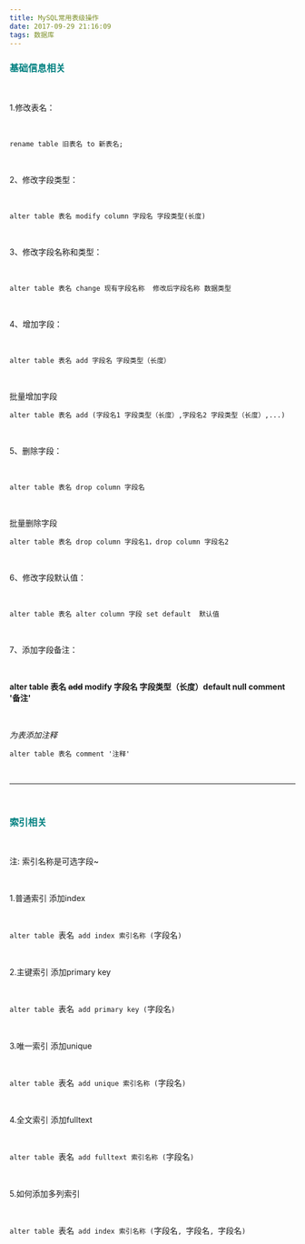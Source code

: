 ```yaml
---
title: MySQL常用表级操作
date: 2017-09-29 21:16:09
tags: 数据库
---
```



### <font color="#008080">基础信息相关</font>

<br>


1.修改表名：

<br>

`rename table 旧表名 to 新表名;`

<br>

2、修改字段类型：

<br>

`alter table 表名 modify column 字段名 字段类型(长度)`

<br>

3、修改字段名称和类型：

<br>

`alter table 表名 change 现有字段名称  修改后字段名称 数据类型`

<br>


4、增加字段：

<br>

`alter table 表名 add 字段名 字段类型（长度）`

<br>

批量增加字段

`alter table 表名 add (字段名1 字段类型（长度）,字段名2 字段类型（长度）,...)`

<br>

5、删除字段：

<br>

`alter table 表名 drop column 字段名`

<br>

批量删除字段

`alter table 表名 drop column 字段名1，drop column 字段名2`

<br>


6、修改字段默认值：


<br>

`alter table 表名 alter column 字段 set default  默认值`


<br>


7、添加字段备注：

<br>

**alter table 表名 ~~add~~ modify 字段名 字段类型（长度）default null comment '备注'**


<br>


*为表添加注释*

`alter table 表名 comment '注释'`



<br>

---

<br>



### <font color="#008080"> 索引相关</font>

<br>


注: 索引名称是可选字段~

<br>

1.普通索引   添加index

<br>

`alter table `表名` add index 索引名称 (`字段名`)`

<br>


2.主键索引   添加primary key

<br>

`alter table `表名` add primary key (`字段名`)`

<br>



3.唯一索引    添加unique

<br>

`alter table `表名` add unique 索引名称 (`字段名`)`

<br>



4.全文索引    添加fulltext

<br>


`alter table `表名` add fulltext 索引名称 (`字段名`)`

<br>


5.如何添加多列索引

<br>

`alter table `表名` add index 索引名称 (`字段名`, `字段名`, `字段名`)`